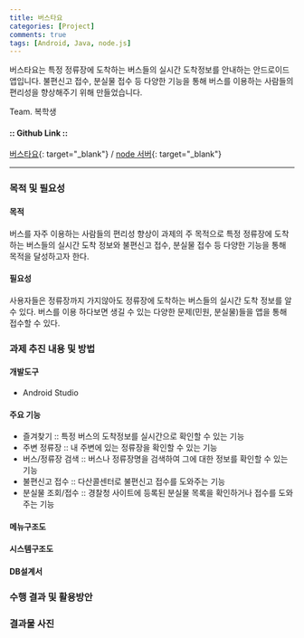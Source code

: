 ```yaml
---
title: 버스타요
categories: [Project]
comments: true
tags: [Android, Java, node.js]
---
```


버스타요는 특정 정류장에 도착하는 버스들의 실시간 도착정보를 안내하는 안드로이드 앱입니다. 불편신고 접수, 분실물 접수 등 다양한 기능을 통해 버스를 이용하는 사람들의 편리성을 향상해주기 위해 만들었습니다.

Team. 복학생
#### :: Github Link ::
[버스타요][bustayo-gh]{: target="_blank"} / [node 서버][bustayo-node-gh]{: target="_blank"}

---

### 목적 및 필요성
#### 목적
버스를 자주 이용하는 사람들의 편리성 향상이 과제의 주 목적으로 특정 정류장에 도착하는 버스들의 실시간 도착 정보와 불편신고 접수, 분실물 접수 등 다양한 기능을 통해 목적을 달성하고자 한다.
#### 필요성
사용자들은 정류장까지 가지않아도 정류장에 도착하는 버스들의 실시간 도착 정보를 알 수 있다.
버스를 이용 하다보면 생길 수 있는 다양한 문제(민원, 분실물)들을 앱을 통해 접수할 수 있다.

### 과제 추진 내용 및 방법
#### 개발도구
- Android Studio
#### 주요 기능
- 즐겨찾기 :: 특정 버스의 도착정보를 실시간으로 확인할 수 있는 기능
- 주변 정류장 :: 내 주변에 있는 정류장을 확인할 수 있는 기능
- 버스/정류장 검색 :: 버스나 정류장명을 검색하여 그에 대한 정보를 확인할 수 있는 기능
- 불편신고 접수 :: 다산콜센터로 불편신고 접수를 도와주는 기능
- 분실물 조회/접수 :: 경찰청 사이트에 등록된 분실물 목록을 확인하거나 접수를 도와주는 기능

#### 메뉴구조도

#### 시스템구조도

#### DB설계서


### 수행 결과 및 활용방안


### 결과물 사진



[bustayo-gh]:       https://github.com/yjovoS2/Bustayo
[bustayo-node-gh]:  https://github.com/JinBBeom/bustayo

